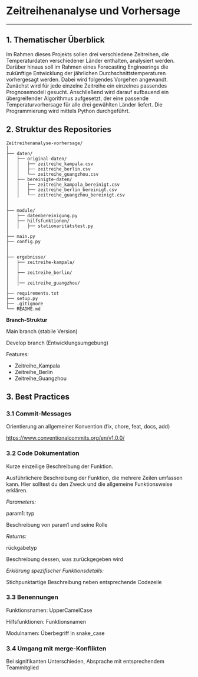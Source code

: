 # Zeitreihenanalyse und Vorhersage
---
## 1. Thematischer Überblick
Im Rahmen dieses Projekts sollen drei verschiedene Zeitreihen, die Temperaturdaten verschiedener Länder enthalten, analysiert werden. Darüber hinaus soll im Rahmen eines Forecasting Engineerings die zukünftige Entwicklung der jährlichen Durchschnittstemperaturen vorhergesagt werden. Dabei wird folgendes Vorgehen angewandt. Zunächst wird für jede einzelne Zeitreihe ein einzelnes passendes Prognosemodell gesucht. Anschließend wird darauf aufbauend ein übergreifender Algorithmus aufgesetzt, der eine passende Temperaturvorhersage für alle drei gewählten Länder liefert. Die Programmierung wird mittels Python durchgeführt. 

## 2. Struktur des Repositories


```text
Zeitreihenanalyse-vorhersage/
│
├── daten/
│   ├── original-daten/                
│   │   ├── zeitreihe_kampala.csv
│   │   ├── zeitreihe_berlin.csv
│   │   └── zeitreihe_guangzhou.csv
│   ├── bereinigte-daten/          
│   │   ├── zeitreihe_kampala_bereinigt.csv
│   │   ├── zeitreihe_berlin_bereinigt.csv
│   │   └── zeitreihe_guangzhou_bereinigt.csv
│   
│
├── module/    
│   ├── datenbereinigung.py                
│   ├── hilfsfunktionen/          
│   │   ├── stationaritätstest.py
│
├── main.py                 
├── config.py                    
│
│
├── ergebnisse/   
│   ├── zeitreihe-kampala/                                 
│   │  
│   ├── zeitreihe_berlin/          
│   │
│   │── zeitreihe_guangzhou/ 
│
├── requirements.txt       
├── setup.py                
├── .gitignore              
└── README.md               

```


**Branch-Struktur**

Main branch (stabile Version) 

Develop branch (Entwicklungsumgebung)

Features:
- Zeitreihe_Kampala
- Zeitreihe_Berlin
- Zeitreihe_Guangzhou

## 3. Best Practices
### 3.1 Commit-Messages
Orientierung an allgemeiner Konvention (fix, chore, feat, docs, add)

https://www.conventionalcommits.org/en/v1.0.0/ 

### 3.2 Code Dokumentation

Kurze einzeilige Beschreibung der Funktion.

Ausführlichere Beschreibung der Funktion, die mehrere Zeilen umfassen kann. Hier solltest du den Zweck und die allgemeine Funktionsweise erklären.


*Parameters:*

param1: typ

Beschreibung von param1 und seine Rolle


*Returns:*

rückgabetyp

Beschreibung dessen, was zurückgegeben wird

*Erklärung spezifischer Funktionsdetails:*

Stichpunktartige Beschreibung neben entsprechende Codezeile 

### 3.3 Benennungen

Funktionsnamen: UpperCamelCase

Hilfsfunktionen: Funktionsnamen

Modulnamen: Überbegriff in snake_case

### 3.4 Umgang mit merge-Konflikten

Bei signifikanten Unterschieden, Absprache mit entsprechendem Teammitglied

        
    
   

